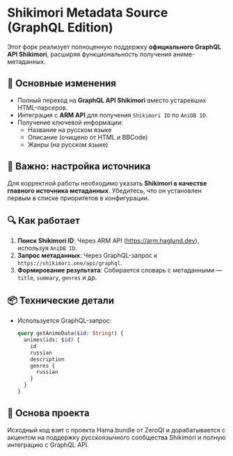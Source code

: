 # Shikimori Metadata Source (GraphQL Edition)

Этот форк реализует полноценную поддержку **официального GraphQL API Shikimori**, расширяя функциональность получения аниме-метаданных.

## 🚀 Основные изменения

- Полный переход на **GraphQL API Shikimori** вместо устаревших HTML-парсеров.
- Интеграция с **ARM API** для получения `Shikimori ID` по `AniDB ID`.
- Получение ключевой информации:
  - Название на русском языке
  - Описание (очищено от HTML и BBCode)
  - Жанры (на русском языке)

## 🔧 Важно: настройка источника

Для корректной работы необходимо указать **Shikimori в качестве главного источника метаданных**. Убедитесь, что он установлен первым в списке приоритетов в конфигурации.

## 🔍 Как работает

1. **Поиск Shikimori ID**: Через ARM API (https://arm.haglund.dev), используя `AniDB ID`.
2. **Запрос метаданных**: Через GraphQL-запрос к `https://shikimori.one/api/graphql`.
3. **Формирование результата**: Собирается словарь с метаданными — `title`, `summary`, `genres` и др.

## 📦 Технические детали

- Используется GraphQL-запрос:
  ```graphql
  query getAnimeData($id: String!) {
    animes(ids: $id) {
      id
      russian
      description
      genres {
        russian
      }
    }
  }
## 📄 Основа проекта
Исходный код взят с проекта Hama.bundle от ZeroQI и дорабатывается с акцентом на поддержку русскоязычного сообщества Shikimori и полную интеграцию с GraphQL API.
